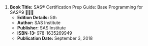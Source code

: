 1. **Book Title:** SAS® Certification Prep Guide: Base Programming for SAS®9 📒🔐✅
   - **Edition Details:** 5th
   - **Author:** SAS Institute
   - **Publisher:** SAS Institute
   - **ISBN-13:** 978-1635269949
   - **Publication Date:** September 3, 2018
